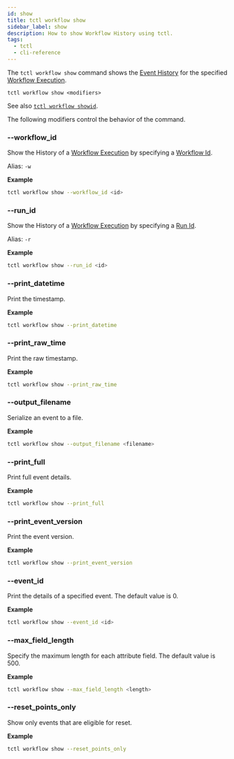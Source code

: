 ```yaml
---
id: show
title: tctl workflow show
sidebar_label: show
description: How to show Workflow History using tctl.
tags:
  - tctl
  - cli-reference
---
```


The `tctl workflow show` command shows the [Event History](/concepts/what-is-an-event-history) for the specified [Workflow Execution](/workflows#workflow-execution).

`tctl workflow show <modifiers>`

See also [`tctl workflow showid`](/tctl-v1/workflow/showid).

The following modifiers control the behavior of the command.

### --workflow_id

Show the History of a [Workflow Execution](/workflows#workflow-execution) by specifying a [Workflow Id](/concepts/what-is-a-workflow-id).

Alias: `-w`

**Example**

```bash
tctl workflow show --workflow_id <id>
```

### --run_id

Show the History of a [Workflow Execution](/workflows#workflow-execution) by specifying a [Run Id](/concepts/what-is-a-run-id).

Alias: `-r`

**Example**

```bash
tctl workflow show --run_id <id>
```

### --print_datetime

Print the timestamp.

**Example**

```bash
tctl workflow show --print_datetime
```

### --print_raw_time

Print the raw timestamp.

**Example**

```bash
tctl workflow show --print_raw_time
```

### --output_filename

Serialize an event to a file.

**Example**

```bash
tctl workflow show --output_filename <filename>
```

### --print_full

Print full event details.

**Example**

```bash
tctl workflow show --print_full
```

### --print_event_version

Print the event version.

**Example**

```bash
tctl workflow show --print_event_version
```

### --event_id

Print the details of a specified event.
The default value is 0.

**Example**

```bash
tctl workflow show --event_id <id>
```

### --max_field_length

Specify the maximum length for each attribute field.
The default value is 500.

**Example**

```bash
tctl workflow show --max_field_length <length>
```

### --reset_points_only

Show only events that are eligible for reset.

**Example**

```bash
tctl workflow show --reset_points_only
```
